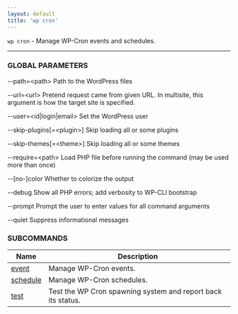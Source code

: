 ```yaml
---
layout: default
title: 'wp cron'
---
```


`wp cron` - Manage WP-Cron events and schedules.

<hr />



### GLOBAL PARAMETERS

  \--path=&lt;path&gt;
      Path to the WordPress files

  \--url=&lt;url&gt;
      Pretend request came from given URL. In multisite, this argument is how the target site is specified.

  \--user=&lt;id|login|email&gt;
      Set the WordPress user

  \--skip-plugins[=&lt;plugin&gt;]
      Skip loading all or some plugins

  \--skip-themes[=&lt;theme&gt;]
      Skip loading all or some themes

  \--require=&lt;path&gt;
      Load PHP file before running the command (may be used more than once)

  \--[no-]color
      Whether to colorize the output

  \--debug
      Show all PHP errors; add verbosity to WP-CLI bootstrap

  \--prompt
      Prompt the user to enter values for all command arguments

  \--quiet
      Suppress informational messages



### SUBCOMMANDS

<table>
	<thead>
	<tr>
		<th>Name</th>
		<th>Description</th>
	</tr>
	</thead>
	<tbody>
		<tr>
			<td><a href="/commands/cron/event/">event</a></td>
			<td>Manage WP-Cron events.</td>
		</tr>
		<tr>
			<td><a href="/commands/cron/schedule/">schedule</a></td>
			<td>Manage WP-Cron schedules.</td>
		</tr>
		<tr>
			<td><a href="/commands/cron/test/">test</a></td>
			<td>Test the WP Cron spawning system and report back its status.</td>
		</tr>
	</tbody>
</table>
